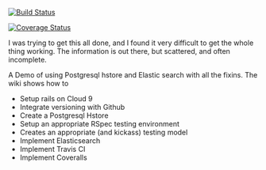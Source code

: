 [![Build Status](https://travis-ci.org/olendorf/hstore_elasticsearch_demo.svg?branch=develop)](https://travis-ci.org/olendorf/hstore_elasticsearch_demo)

[![Coverage Status](https://coveralls.io/repos/github/olendorf/hstore_elasticsearch_demo/badge.svg?branch=develop)](https://coveralls.io/github/olendorf/hstore_elasticsearch_demo?branch=develop)

I was trying to get this all done, and I found it very difficult to get the whole thing working. The information is out there, but scattered, and often incomplete.

A Demo of using Postgresql hstore and Elastic search with all the fixins. The wiki shows how to

* Setup rails on Cloud 9
* Integrate versioning with Github
* Create a Postgresql Hstore
* Setup an appropriate RSpec testing environment
* Creates an appropriate (and kickass) testing model
* Implement Elasticsearch
* Implement Travis CI
* Implement Coveralls

